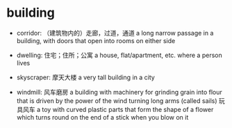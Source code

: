 # building

- corridor: （建筑物内的）走廊，过道，通道 a long narrow passage in a building, with doors that open into rooms on either side
- dwelling: 住宅；住所；公寓 a house, flat/apartment, etc. where a person lives
- skyscraper: 摩天大楼 a very tall building in a city

- windmill: 风车磨房 a building with machinery for grinding grain into flour that is driven by the power of the wind turning long arms (called sails) 玩具风车 a toy with curved plastic parts that form the shape of a flower which turns round on the end of a stick when you blow on it
